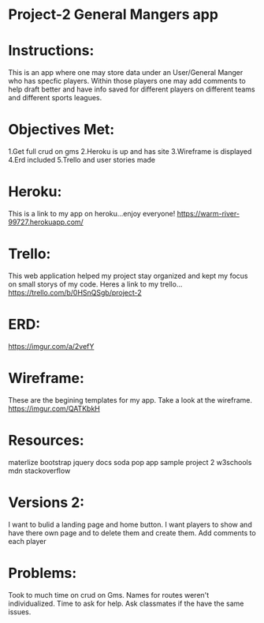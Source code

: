 # Project-2 General Mangers app

# Instructions: 
This is an app where one may store data under an User/General Manger who has specfic players. Within those players one may add comments to help draft better and have info saved for different players on different teams and different sports leagues. 

# Objectives Met:
1.Get full crud on gms 
2.Heroku is up and has site
3.Wireframe is displayed
4.Erd included
5.Trello and user stories made

# Heroku: 
This is a link to my app on heroku...enjoy everyone! 
https://warm-river-99727.herokuapp.com/

# Trello: 
This web application helped my project stay organized and kept my focus on small storys of my code. Heres a link to my trello... 
https://trello.com/b/0HSnQSgb/project-2

# ERD:
https://imgur.com/a/2vefY

# Wireframe: 
These are the begining templates for my app. Take a look at the wireframe.
https://imgur.com/QATKbkH

# Resources:
materlize
bootstrap
jquery docs
soda pop app 
sample project 2 
w3schools
mdn
stackoverflow

# Versions 2:
I want to bulid a landing page and home button. 
I want players to show and have there own page and to delete them and create them.
Add comments to each player

# Problems:
Took to much time on crud on Gms. 
Names for routes weren't individualized.
Time to ask for help.
Ask classmates if the have the same issues. 



